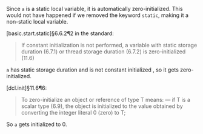 Since `a` is a static local variable, it is automatically zero-initialized. This would not have happened if we removed the keyword `static`, making it a non-static local variable.

[basic.start.static]§6.6.2¶2 in the standard:

> If constant initialization is not performed, a variable with static storage duration (6.7.1) or thread storage duration (6.7.2) is zero-initialized (11.6)

`a` has static storage duration and is not constant initialized , so it gets zero-initialized.

[dcl.init]§11.6¶6:

> To zero-initialize an object or reference of type T means:
> — if T is a scalar type (6.9), the object is initialized to the value obtained by converting the integer literal 0 (zero) to T;

So `a` gets initialized to 0.
